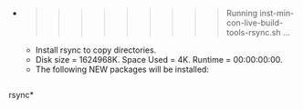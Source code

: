 * >>>>>>>>> Running inst-min-con-live-build-tools-rsync.sh ...
  * Install rsync to copy directories.
  * Disk size = 1624968K. Space Used = 4K. Runtime = 00:00:00:00.
  * The following NEW packages will be installed:
  ```bash
rsync*
  ```
